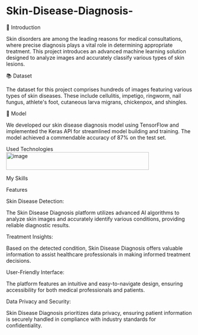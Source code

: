 # Skin-Disease-Diagnosis-
🎯 Introduction

Skin disorders are among the leading reasons for medical consultations, where precise diagnosis plays a vital role in determining appropriate treatment. This project introduces an advanced machine learning solution designed to analyze images and accurately classify various types of skin lesions.

📚 Dataset

The dataset for this project comprises hundreds of images featuring various types of skin diseases. These include cellulitis, impetigo, ringworm, nail fungus, athlete's foot, cutaneous larva migrans, chickenpox, and shingles.

🤖 Model

We developed our skin disease diagnosis model using TensorFlow and implemented the Keras API for streamlined model building and training. The model achieved a commendable accuracy of 87% on the test set.

Used Technologies
<img width="386" height="48" alt="image" src="https://github.com/user-attachments/assets/1f431a37-8d6d-4b1e-8a2e-0a945910d526" />


My Skills

Features

Skin Disease Detection:

The Skin Disease Diagnosis platform utilizes advanced AI algorithms to analyze skin images and accurately identify various conditions, providing reliable diagnostic results.

Treatment Insights:

Based on the detected condition, Skin Disease Diagnosis offers valuable information to assist healthcare professionals in making informed treatment decisions.

User-Friendly Interface:

The platform features an intuitive and easy-to-navigate design, ensuring accessibility for both medical professionals and patients.

Data Privacy and Security:

Skin Disease Diagnosis prioritizes data privacy, ensuring patient information is securely handled in compliance with industry standards for confidentiality.
